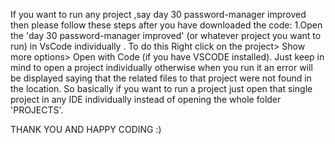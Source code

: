 If you want to run any project ,say day 30 password-manager improved then please follow these steps after you have downloaded the code:
1.Open the 'day 30 password-manager improved' (or whatever project you want to run) in VsCode individually . To do this Right click
on the project> Show more options> Open with Code (if you have VSCODE installed). Just keep in mind to open a project individually 
otherwise when you run it an error will be displayed saying that the related files to that project were not found in the location. 
So basically if you want to run a project just open that single project in any IDE individually instead of opening the whole folder 'PROJECTS'.

THANK YOU AND HAPPY CODING :)